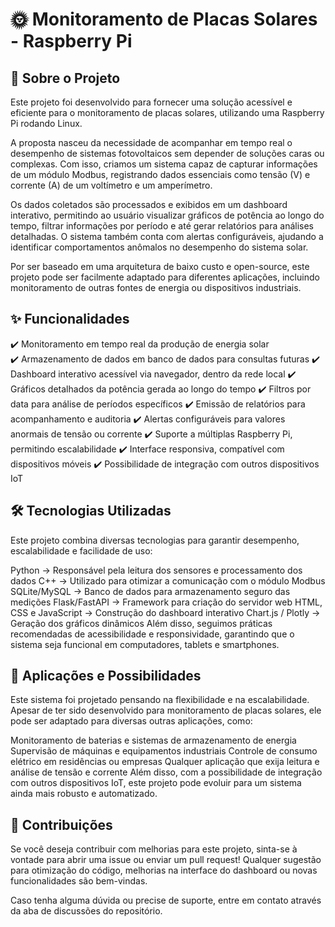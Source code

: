 # 🌞 Monitoramento de Placas Solares - Raspberry Pi
## 📖 Sobre o Projeto
Este projeto foi desenvolvido para fornecer uma solução acessível e eficiente para o monitoramento de placas solares, utilizando uma Raspberry Pi rodando Linux.

A proposta nasceu da necessidade de acompanhar em tempo real o desempenho de sistemas fotovoltaicos sem depender de soluções caras ou complexas. Com isso, criamos um sistema capaz de capturar informações de um módulo Modbus, registrando dados essenciais como tensão (V) e corrente (A) de um voltímetro e um amperímetro.

Os dados coletados são processados e exibidos em um dashboard interativo, permitindo ao usuário visualizar gráficos de potência ao longo do tempo, filtrar informações por período e até gerar relatórios para análises detalhadas. O sistema também conta com alertas configuráveis, ajudando a identificar comportamentos anômalos no desempenho do sistema solar.

Por ser baseado em uma arquitetura de baixo custo e open-source, este projeto pode ser facilmente adaptado para diferentes aplicações, incluindo monitoramento de outras fontes de energia ou dispositivos industriais.

## ✨ Funcionalidades
✔️ Monitoramento em tempo real da produção de energia solar <br>
✔️ Armazenamento de dados em banco de dados para consultas futuras
✔️ Dashboard interativo acessível via navegador, dentro da rede local
✔️ Gráficos detalhados da potência gerada ao longo do tempo
✔️ Filtros por data para análise de períodos específicos
✔️ Emissão de relatórios para acompanhamento e auditoria
✔️ Alertas configuráveis para valores anormais de tensão ou corrente
✔️ Suporte a múltiplas Raspberry Pi, permitindo escalabilidade
✔️ Interface responsiva, compatível com dispositivos móveis
✔️ Possibilidade de integração com outros dispositivos IoT

## 🛠 Tecnologias Utilizadas
Este projeto combina diversas tecnologias para garantir desempenho, escalabilidade e facilidade de uso:

Python → Responsável pela leitura dos sensores e processamento dos dados
C++ → Utilizado para otimizar a comunicação com o módulo Modbus
SQLite/MySQL → Banco de dados para armazenamento seguro das medições
Flask/FastAPI → Framework para criação do servidor web
HTML, CSS e JavaScript → Construção do dashboard interativo
Chart.js / Plotly → Geração dos gráficos dinâmicos
Além disso, seguimos práticas recomendadas de acessibilidade e responsividade, garantindo que o sistema seja funcional em computadores, tablets e smartphones.

## 📌 Aplicações e Possibilidades
Este sistema foi projetado pensando na flexibilidade e na escalabilidade. Apesar de ter sido desenvolvido para monitoramento de placas solares, ele pode ser adaptado para diversas outras aplicações, como:

Monitoramento de baterias e sistemas de armazenamento de energia
Supervisão de máquinas e equipamentos industriais
Controle de consumo elétrico em residências ou empresas
Qualquer aplicação que exija leitura e análise de tensão e corrente
Além disso, com a possibilidade de integração com outros dispositivos IoT, este projeto pode evoluir para um sistema ainda mais robusto e automatizado.

## 🤝 Contribuições
Se você deseja contribuir com melhorias para este projeto, sinta-se à vontade para abrir uma issue ou enviar um pull request! Qualquer sugestão para otimização do código, melhorias na interface do dashboard ou novas funcionalidades são bem-vindas.

Caso tenha alguma dúvida ou precise de suporte, entre em contato através da aba de discussões do repositório.

